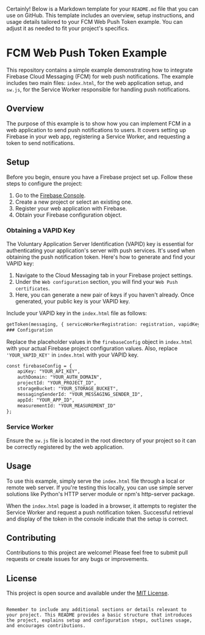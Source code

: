 Certainly! Below is a Markdown template for your `README.md` file that you can use on GitHub. This template includes an overview, setup instructions, and usage details tailored to your FCM Web Push Token example. You can adjust it as needed to fit your project's specifics.

# FCM Web Push Token Example

This repository contains a simple example demonstrating how to integrate Firebase Cloud Messaging (FCM) for web push notifications. The example includes two main files: `index.html`, for the web application setup, and `sw.js`, for the Service Worker responsible for handling push notifications.

## Overview

The purpose of this example is to show how you can implement FCM in a web application to send push notifications to users. It covers setting up Firebase in your web app, registering a Service Worker, and requesting a token to send notifications.

## Setup

Before you begin, ensure you have a Firebase project set up. Follow these steps to configure the project:

1. Go to the [Firebase Console](https://console.firebase.google.com/).
2. Create a new project or select an existing one.
3. Register your web application with Firebase.
4. Obtain your Firebase configuration object.

### Obtaining a VAPID Key

The Voluntary Application Server Identification (VAPID) key is essential for authenticating your application's server with push services. It's used when obtaining the push notification token. Here's how to generate and find your VAPID key:

1. Navigate to the Cloud Messaging tab in your Firebase project settings.
2. Under the `Web configuration` section, you will find your `Web Push certificates`.
3. Here, you can generate a new pair of keys if you haven't already. Once generated, your public key is your VAPID key.

Include your VAPID key in the `index.html` file as follows:

```html
getToken(messaging, { serviceWorkerRegistration: registration, vapidKey: 'YOUR_VAPID_KEY' })
### Configuration
```
Replace the placeholder values in the `firebaseConfig` object in `index.html` with your actual Firebase project configuration values. Also, replace `'YOUR_VAPID_KEY'` in `index.html` with your VAPID key.

```html
const firebaseConfig = {
    apiKey: "YOUR_API_KEY",
    authDomain: "YOUR_AUTH_DOMAIN",
    projectId: "YOUR_PROJECT_ID",
    storageBucket: "YOUR_STORAGE_BUCKET",
    messagingSenderId: "YOUR_MESSAGING_SENDER_ID",
    appId: "YOUR_APP_ID",
    measurementId: "YOUR_MEASUREMENT_ID"
};
```

### Service Worker

Ensure the `sw.js` file is located in the root directory of your project so it can be correctly registered by the web application.

## Usage

To use this example, simply serve the `index.html` file through a local or remote web server. If you're testing this locally, you can use simple server solutions like Python's HTTP server module or npm's http-server package.

When the `index.html` page is loaded in a browser, it attempts to register the Service Worker and request a push notification token. Successful retrieval and display of the token in the console indicate that the setup is correct.

## Contributing

Contributions to this project are welcome! Please feel free to submit pull requests or create issues for any bugs or improvements.

## License

This project is open source and available under the [MIT License](LICENSE).
```

Remember to include any additional sections or details relevant to your project. This README provides a basic structure that introduces the project, explains setup and configuration steps, outlines usage, and encourages contributions.
